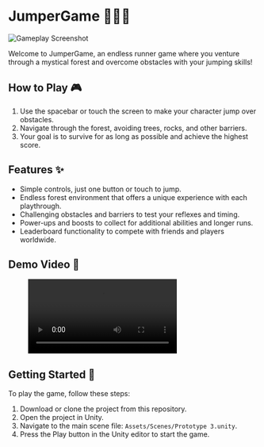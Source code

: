 # JumperGame 🌳🏃‍♂️

![Gameplay Screenshot](READMEAssets/screenshot.png)

Welcome to JumperGame, an endless runner game where you venture through a mystical forest and overcome obstacles with your jumping skills! 

## How to Play 🎮

1. Use the spacebar or touch the screen to make your character jump over obstacles.
2. Navigate through the forest, avoiding trees, rocks, and other barriers.
3. Your goal is to survive for as long as possible and achieve the highest score.

## Features ✨

- Simple controls, just one button or touch to jump.
- Endless forest environment that offers a unique experience with each playthrough.
- Challenging obstacles and barriers to test your reflexes and timing.
- Power-ups and boosts to collect for additional abilities and longer runs.
- Leaderboard functionality to compete with friends and players worldwide.

## Demo Video 🎥

<figure class="video_container">
  <video controls="true" allowfullscreen="true">
    <source src="READMEAssets\JumperGame demo.mp4" type="video/mp4">
  </video>
</figure>

## Getting Started 🚀

To play the game, follow these steps:

1. Download or clone the project from this repository.
2. Open the project in Unity.
3. Navigate to the main scene file: `Assets/Scenes/Prototype 3.unity`.
4. Press the Play button in the Unity editor to start the game.







